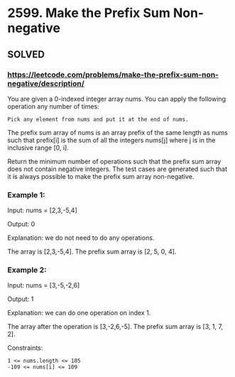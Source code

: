 # 2599. Make the Prefix Sum Non-negative

## SOLVED
### https://leetcode.com/problems/make-the-prefix-sum-non-negative/description/

You are given a 0-indexed integer array nums. You can apply the following operation any number of times:

    Pick any element from nums and put it at the end of nums.

The prefix sum array of nums is an array prefix of the same length as nums such that prefix[i] is the sum of all the integers nums[j] where j is in the inclusive range [0, i].

Return the minimum number of operations such that the prefix sum array does not contain negative integers. The test cases are generated such that it is always possible to make the prefix sum array non-negative.



### Example 1:

Input: nums = [2,3,-5,4]

Output: 0

Explanation: we do not need to do any operations.


The array is [2,3,-5,4]. The prefix sum array is [2, 5, 0, 4].

### Example 2:

Input: nums = [3,-5,-2,6]

Output: 1

Explanation: we can do one operation on index 1.

The array after the operation is [3,-2,6,-5]. The prefix sum array is [3, 1, 7, 2].



Constraints:

    1 <= nums.length <= 105
    -109 <= nums[i] <= 109


